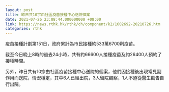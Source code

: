 ```yaml
---
layout: post
title: 昨日共10宗由社區疫苗接種中心送院個案
date: 2021-07-26 23:08:44.000000000 +08:00
link: https://news.rthk.hk/rthk/ch/component/k2/1602692-20210726.htm
categories: rthk
---
```


疫苗接種計劃第151日，政府累計為市民接種約533萬6700劑疫苗。

截至今日晚上8時的過去24小時，共有約66600人接種疫苗及約26400人預約了接種時間。

另外，昨日共有10宗由社區疫苗接種中心送院的個案，他們因接種後出現常見副作用而送院，情況穩定，其中6人已經出院，3人留院觀察，1人不遵從醫生勸告自行出院。
